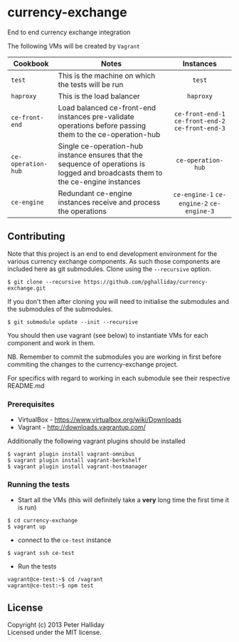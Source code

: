 currency-exchange
=================

End to end currency exchange integration

The following VMs will be created by `Vagrant`

Cookbook | Notes | Instances
---|---|:---:
`test` | This is the machine on which the tests will be run | `test`
`haproxy` | This is the load balancer | `haproxy`
`ce-front-end` | Load balanced ce-front-end instances pre-validate operations before passing them to the ce-operation-hub | `ce-front-end-1` `ce-front-end-2` `ce-front-end-3`
`ce-operation-hub` | Single ce-operation-hub instance ensures that the sequence of operations is logged and broadcasts them to the ce-engine instances | `ce-operation-hub`
`ce-engine` | Redundant ce-engine instances receive and process the operations | `ce-engine-1` `ce-engine-2` `ce-engine-3`

## Contributing

Note that this project is an end to end development environment for the various currency exchange components. As such those components are included here as git submodules. Clone using the `--recursive` option.

```
$ git clone --recursive https://github.com/pghalliday/currency-exchange.git
```

If you don't then after cloning you will need to initialise the submodules and the submodules of the submodules.

```
$ git submodule update --init --recursive
```

You should then use vagrant (see below) to instantiate VMs for each component and work in them.

NB. Remember to commit the submodules you are working in first before commiting the changes to the currency-exchange project.

For specifics with regard to working in each submodule see their respective README.md

### Prerequisites

- VirtualBox - https://www.virtualbox.org/wiki/Downloads
- Vagrant - http://downloads.vagrantup.com/

Additionally the following vagrant plugins should be installed

```
$ vagrant plugin install vagrant-omnibus
$ vagrant plugin install vagrant-berkshelf
$ vagrant plugin install vagrant-hostmanager
```

### Running the tests

- Start all the VMs (this will definitely take a **very** long time the first time it is run)

```
$ cd currency-exchange
$ vagrant up
```

- connect to the `ce-test` instance

```
$ vagrant ssh ce-test
```

- Run the tests

```
vagrant@ce-test:~$ cd /vagrant
vagrant@ce-test:~$ npm test
```

## License
Copyright (c) 2013 Peter Halliday  
Licensed under the MIT license.
